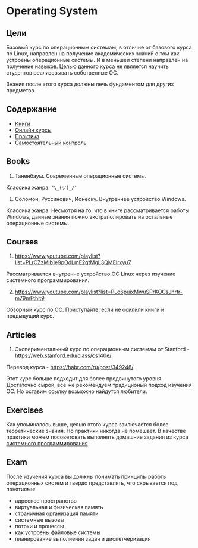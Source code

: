 # Operating System

## Цели
Базовый курс по операционным системам, в отличие от базового курса по Linux, направлен на получение академических знаний о том как устроены операционные системы. И в меньшей степени направлен на получение навыков. Целью данного курса не является научить студентов реализовывать собственные ОС.

Знания после этого курса должны лечь фундаментом для других предметов.

## Содержание
* [Книги](https://github.com/drewxa/guide/master/OS.md#books)
* [Онлайн курсы](https://github.com/drewxa/guide/master/OS.md#courses)
* [Практика](https://github.com/drewxa/guide/master/OS.md#exercises)
* [Самостоятельный контроль](https://github.com/drewxa/guide/master/OS.md#exam)

## Books
1. Таненбаум. Современные операционные системы.

Классика жанра. `¯\_(ツ)_/¯`

1. Соломон, Руссинович, Ионеску. Внутреннее устройство Windows.

Классика жанра. Несмотря на то, что в книге рассматривается работы Windows, данные знания пожно экстраполировать на остальные операционные системы.

## Courses
1. https://www.youtube.com/playlist?list=PLrCZzMib1e9pOdLmE2qtMgL3QMEIrxyu7

Рассматривается внутренне устройство ОС Linux через изучение системного программирования.

2. https://www.youtube.com/playlist?list=PLo6puixMwuSPrKOCsJhrtr-m79mFthit9

Обзорный курс по ОС. Приступайте, если не осилили книги и предыдущий курс.

## Articles
1. Экспериментальный курс по операционным системам от Stanford - https://web.stanford.edu/class/cs140e/

Перевод курса - https://habr.com/ru/post/349248/.

Этот курс больше подходит для более продвинутого уровня. Достаточно сырой, все же рекомендуем традиционый подход изучения ОС. Но оставим ссылку возможно найдутся любители. 

## Exercises
Как упоминалось выше, целью этого курса заключается более теоретические знания. Но практики никогда не помешает. В качестве практики можем посоветовать выполнять домашние задания из курса [системного программирования](https://www.youtube.com/playlist?list=PLrCZzMib1e9pOdLmE2qtMgL3QMEIrxyu7)

## Exam
После изучения курса вы должны понимать принципы работы операционных систем и твердо представлять, что скрывается под понятиями:
* адресное пространство
* виртуальная и физическая память
* страничная организация памяти 
* системные вызовы
* потоки и процессы
* как устроены файловые системы
* планирование выполнения задач и диспетчеризация
